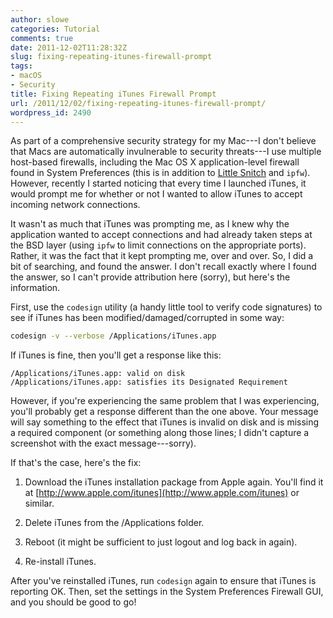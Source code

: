 ```yaml
---
author: slowe
categories: Tutorial
comments: true
date: 2011-12-02T11:28:32Z
slug: fixing-repeating-itunes-firewall-prompt
tags:
- macOS
- Security
title: Fixing Repeating iTunes Firewall Prompt
url: /2011/12/02/fixing-repeating-itunes-firewall-prompt/
wordpress_id: 2490
---
```


As part of a comprehensive security strategy for my Mac---I don't believe that Macs are automatically invulnerable to security threats---I use multiple host-based firewalls, including the Mac OS X application-level firewall found in System Preferences (this is in addition to [Little Snitch](http://www.obdev.at/products/littlesnitch/index.html) and `ipfw`). However, recently I started noticing that every time I launched iTunes, it would prompt me for whether or not I wanted to allow iTunes to accept incoming network connections.

It wasn't as much that iTunes was prompting me, as I knew why the application wanted to accept connections and had already taken steps at the BSD layer (using `ipfw` to limit connections on the appropriate ports). Rather, it was the fact that it kept prompting me, over and over. So, I did a bit of searching, and found the answer. I don't recall exactly where I found the answer, so I can't provide attribution here (sorry), but here's the information.

First, use the `codesign` utility (a handy little tool to verify code signatures) to see if iTunes has been modified/damaged/corrupted in some way:

```bash
codesign -v --verbose /Applications/iTunes.app
```

If iTunes is fine, then you'll get a response like this:

```text
/Applications/iTunes.app: valid on disk
/Applications/iTunes.app: satisfies its Designated Requirement
```

However, if you're experiencing the same problem that I was experiencing, you'll probably get a response different than the one above. Your message will say something to the effect that iTunes is invalid on disk and is missing a required component (or something along those lines; I didn't capture a screenshot with the exact message---sorry).

If that's the case, here's the fix:

1. Download the iTunes installation package from Apple again. You'll find it at [http://www.apple.com/itunes](http://www.apple.com/itunes) or similar.

2. Delete iTunes from the /Applications folder.

3. Reboot (it might be sufficient to just logout and log back in again).

4. Re-install iTunes.

After you've reinstalled iTunes, run `codesign` again to ensure that iTunes is reporting OK. Then, set the settings in the System Preferences Firewall GUI, and you should be good to go!
